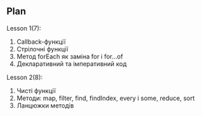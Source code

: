 ## Plan

Lesson 1(7):

1. Callback-функції
2. Стрілочні функції
3. Метод forEach як заміна for і for...of
4. Декларативний та імперативний код

Lesson 2(8):

1. Чисті функції
2. Методи: map, filter, find, findIndex, every і some, reduce, sort
3. Ланцюжки методів
